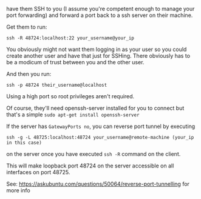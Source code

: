 have them SSH to you (I assume you're competent enough to manage your port forwarding) and forward a port back to a ssh server on their machine.

Get them to run:
```
ssh -R 48724:localhost:22 your_username@your_ip
```
You obviously might not want them logging in as your user so you could create another user and have that just for SSHing. There obviously has to be a modicum of trust between you and the other user.

And then you run:
```
ssh -p 48724 their_username@localhost
```
Using a high port so root privileges aren't required.

Of course, they'll need openssh-server installed for you to connect but that's a simple ```sudo apt-get install openssh-server```

If the server has ```GatewayPorts no```, you can reverse port tunnel by executing 
```
ssh -g -L 48725:localhost:48724 your_username@remote-machine (your_ip in this case)
```
on the server once you have executed ```ssh -R``` command on the client. 

This will make loopback port 48724 on the server accessible on all interfaces on port 48725.

See:
https://askubuntu.com/questions/50064/reverse-port-tunnelling
for more info